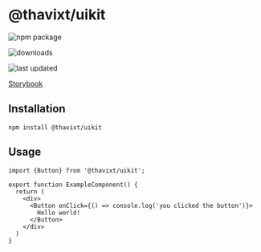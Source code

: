 # @thavixt/uikit

![npm package](https://img.shields.io/npm/v/@thavixt/uikit)

![downloads](https://img.shields.io/npm/dm/@thavixt/uikit)

![last updated](https://img.shields.io/npm/last-update/@thavixt/uikit)
 
[Storybook](https://thavixt-uikit.komlosidev.net/)

## Installation

```shell
npm install @thavixt/uikit
```

## Usage

```tsx
import {Button} from '@thavixt/uikit';

export function ExampleComponent() {
  return (
    <div>
      <Button onClick={() => console.log('you clicked the button')}>
        Hello world!
      </Button>
    </div>
  )
}
```
